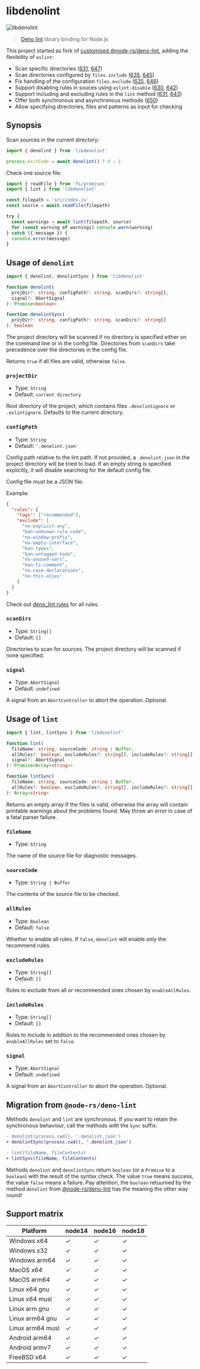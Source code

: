 # libdenolint

![libdenolint](https://img.shields.io/npm/v/libdenolint.svg)

> [Deno lint] library binding for Node.js

This project started as fork of [customised @node-rs/deno-lint], adding the flexibility of `eslint`:

* Scan specific directories ([631], [647])
* Scan directories configured by `files.include` ([635], [645])
* Fix handling of the configuration `files.exclude` ([635], [646])
* Support disabling rules in souces using `eslint-disable` ([630], [642])
* Support including and excluding rules in the `lint` method ([631], [643])
* Offer both synchronous and asynchronous methods ([650])
* Allow specifying directories, files and patterns as input for checking

## Synopsis

Scan sources in the current directory:

```js
import { denolint } from 'libdenolint'

process.exitCode = await denolint() ? 0 : 1
```

Check one source file:

```js
import { readFile } from 'fs/promises'
import { lint } from 'libdenolint'

const filepath = 'src/index.js'
const source = await readFile(filepath)

try {
  const warnings = await lint(filepath, source)
  for (const warning of warnings) console.warn(warning)
} catch ({ message }) {
  console.error(message)
}
```

## Usage of `denolint`

```ts
import { denolint, denolintSync } from 'libdenolint'

function denolint(
  projDir?: string, configPath?: string, scanDirs?: string[],
  signal?: AbortSignal
): Promise<boolean>

function denolintSync(
  projDir?: string, configPath?: string, scanDirs?: string[]
): boolean
```

The project directory will be scanned if no directory is specified either on the command line or in the config file. Directories from `scanDirs` take precedence over the directories in the config file.

Returns `true` if all files are valid, otherwise `false`.

### `projectDir`

- Type: `String`
- Default: `current directory`

Root directory of the project, which contains files `.denolintignore` or `.eslintignore`. Defaults to the current directory.

### `configPath`

- Type: `String`
- Default: `'.denolint.json'`

Config path relative to the lint path. If not provided, a `.denolint.json` in the project directory will be tried to load. If an empty string is specified explicitly, it will disable searching for the default config file.

Config file must be a JSON file:

Example:

```json
{
  "rules": {
    "tags": ["recommended"],
    "exclude": [
      "no-explicit-any",
      "ban-unknown-rule-code",
      "no-window-prefix",
      "no-empty-interface",
      "ban-types",
      "ban-untagged-todo",
      "no-unused-vars",
      "ban-ts-comment",
      "no-case-declarations",
      "no-this-alias"
    ]
  }
}
```

Check out [deno_lint rules] for all rules.

### `scanDirs`

- Type: `String[]`
- Default: `[]`

Directories to scan for sources. The project directory will be scanned if none specified.

### `signal`

- Type: `AbortSignal`
- Default: `undefined`

A signal from an `AbortController` to abort the operation. Optional.

## Usage of `lint`

```ts
import { lint, lintSync } from 'libdenolint'

function lint(
  fileName: string, sourceCode: string | Buffer,
  allRules?: boolean, excludeRules?: string[], includeRules?: string[],
  signal?: AbortSignal
): Promise<Array<string>>

function lintSync(
  fileName: string, sourceCode: string | Buffer,
  allRules?: boolean, excludeRules?: string[], includeRules?: string[]
): Array<string>
```

Returns an empty array if the files is valid, otherwise the array will contain printable warnings about the problems found. May throw an error in case of a fatal parser failure.

### `fileName`

- Type: `String`

The name of the source file for diagnostic messages.

### `sourceCode`

- Type: `String | Buffer`

The contents of the source file to be checked.

### `allRules`

- Type: `Boolean`
- Default: `false`

Whether to enable all rules. If `false`, `denolint` will enable only the recommend rules.

### `excludeRules`

- Type: `String[]`
- Default: `[]`

Rules to exclude from all or recommended ones chosen by `enableAllRules`.

### `includeRules`

- Type: `String[]`
- Default: `[]`

Rules to include in addition to the recommended ones chosen by `enableAllRules` set to `false`.

### `signal`

- Type: `AbortSignal`
- Default: `undefined`

A signal from an `AbortController` to abort the operation. Optional.

## Migration from `@node-rs/deno-lint`

Methods `denolint` and `lint` are synchronous. If you want to retain the synchronous behaviour, call the methods with the `Sync` suffix:

```diff
- denolint(process.cwd(), '.denolint.json')
+ denolintSync(process.cwd(), '.denolint.json')

- lint(fileName, fileContents)
+ lintSync(fileName, fileContents)
```

Methods `denolint` and `denolintSync` return `boolean` (or a `Promise` to a `boolean`) with the result of the syntax check. The value `true` means success, the value `false` means a failure. Pay attention, the `boolean` retuurned by the method `denolint` from [@node-rs/deno-lint] has the meaning the other way round!

## Support matrix

| Platform         | node14 | node16 | node18 |
| ---------------- | ------ | ------ | ------ |
| Windows x64      | ✓      | ✓      | ✓      |
| Windows x32      | ✓      | ✓      | ✓      |
| Windows arm64    | ✓      | ✓      | ✓      |
| MacOS x64        | ✓      | ✓      | ✓      |
| MacOS arm64      | ✓      | ✓      | ✓      |
| Linux x64 gnu    | ✓      | ✓      | ✓      |
| Linux x64 musl   | ✓      | ✓      | ✓      |
| Linux arm gnu    | ✓      | ✓      | ✓      |
| Linux arm64 gnu  | ✓      | ✓      | ✓      |
| Linux arm64 musl | ✓      | ✓      | ✓      |
| Android arm64    | ✓      | ✓      | ✓      |
| Android armv7    | ✓      | ✓      | ✓      |
| FreeBSD x64      | ✓      | ✓      | ✓      |

[deno lint]: https://github.com/denoland/deno_lint#readme
[customised @node-rs/deno-lint]: https://github.com/prantlf/node-rs/commits/combined
[@node-rs/deno-lint]: https://github.com/napi-rs/node-rs/tree/main/packages/deno-lint#readme
[deno_lint rules]: https://github.com/denoland/deno_lint/tree/main/docs/rules
[630]: https://github.com/napi-rs/node-rs/issues/630
[631]: https://github.com/napi-rs/node-rs/issues/631
[635]: https://github.com/napi-rs/node-rs/issues/635
[642]: https://github.com/napi-rs/node-rs/pull/642
[643]: https://github.com/napi-rs/node-rs/pull/643
[645]: https://github.com/napi-rs/node-rs/pull/645
[646]: https://github.com/napi-rs/node-rs/pull/646
[647]: https://github.com/napi-rs/node-rs/pull/647
[650]: https://github.com/napi-rs/node-rs/issues/650
